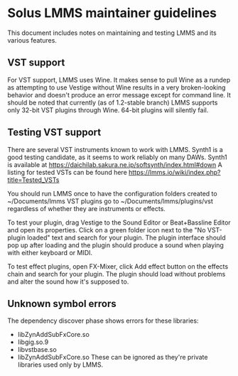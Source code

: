 # Solus LMMS maintainer guidelines
	
This document includes notes on maintaining and testing LMMS and its various features.

## VST support

For VST support, LMMS uses Wine. It makes sense to pull Wine as a rundep as attempting to use Vestige without Wine results in a very broken-looking behavior and doesn't produce an error message except for command line. It should be noted that currently (as of 1.2-stable branch) LMMS supports only 32-bit VST plugins through Wine. 64-bit plugins will silently fail.

## Testing VST support

There are several VST instruments known to work with LMMS. Synth1 is a good testing candidate, as it seems to work reliably on many DAWs.
Synth1 is available at https://daichilab.sakura.ne.jp/softsynth/index.html#down
A listing for tested VSTs can be found here https://lmms.io/wiki/index.php?title=Tested_VSTs

You should run LMMS once to have the configuration folders created to ~/Documents/lmms
VST plugins go to ~/Documents/lmms/plugins/vst regardless of whether they are instruments or effects.

To test your plugin, drag Vestige to the Sound Editor or Beat+Bassline Editor and open its properties.
Click on a green folder icon next to the "No VST-plugin loaded" text and search for your plugin. The plugin interface should pop up after loading and the plugin should produce a sound when playing with either keyboard or MIDI.

To test effect plugins, open FX-Mixer, click Add effect button on the effects chain and search for your plugin. The plugin should load without problems and alter the sound how it's supposed to.

## Unknown symbol errors

The dependency discover phase shows errors for these libraries:
- libZynAddSubFxCore.so
- libgig.so.9
- libvstbase.so
- libZynAddSubFxCore.so
These can be ignored as they're private libraries used only by LMMS.
